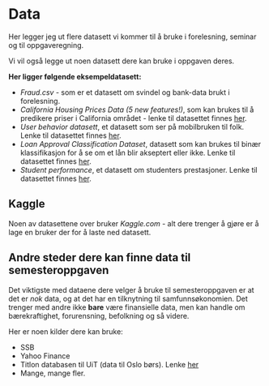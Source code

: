 # Data
Her legger jeg ut flere datasett vi kommer til å bruke i forelesning, seminar og til oppgaveregning.

Vi vil også legge ut noen datasett dere kan bruke i oppgaven deres.

**Her ligger følgende eksempeldatasett:**
* *Fraud.csv* - som er et datasett om svindel og bank-data brukt i forelesning.
* *California Housing Prices Data (5 new features!)*, som kan brukes til å predikere priser i California området - lenke til datasettet finnes [her](https://www.kaggle.com/datasets/fedesoriano/california-housing-prices-data-extra-features).
* *User behavior datasett*, et datasett som ser på mobilbruken til folk. Lenke til datasettet finnes [her](https://www.kaggle.com/datasets/valakhorasani/mobile-device-usage-and-user-behavior-dataset).
* *Loan Approval Classification Dataset*, datasett som kan brukes til binær klassifikasjon for å se om et lån blir akseptert eller ikke. Lenke til datasettet finnes [her](https://www.kaggle.com/datasets/taweilo/loan-approval-classification-data).
* *Student performance*, et datasett om studenters prestasjoner. Lenke til datasettet finnes [her](https://www.kaggle.com/datasets/muhammadroshaanriaz/students-performance-dataset-cleaned).


## Kaggle
Noen av datasettene over bruker *Kaggle.com* - alt dere trenger å gjøre er å lage en bruker der for å laste ned datasett.

## Andre steder dere kan finne data til semesteroppgaven
Det viktigste med dataene dere velger å bruke til semesteroppgaven er at det er *nok* data, og at det har en tilknytning til samfunnsøkonomien. Det trenger med andre ikke **bare** være finansielle data, men kan handle om bærekraftighet, forurensning, befolkning og så videre.

Her er noen kilder dere kan bruke:
* SSB
* Yahoo Finance
* Titlon databasen til UiT (data til Oslo børs). Lenke [her](https://titlon.uit.no/)
* Mange, mange fler.
